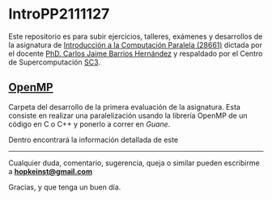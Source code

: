 # IntroPP2111127

Este repositorio es para subir ejercicios, talleres, exámenes y desarrollos de la asignatura de [Introducción a la Computación Paralela (28661)](http://wiki.sc3.uis.edu.co/index.php/Introducción_a_la_programación_paralela) dictada por el docente [PhD. Carlos Jaime Barrios Hernández](https://github.com/carlosjaimebh) y respaldado por el Centro de Supercomputación [SC3](https://www.sc3.uis.edu.co).

## [OpenMP](https://github.com/hopkeinst/IntroPP2111127/tree/main/OpenMP)
Carpeta del desarrollo de la primera evaluación de la asignatura. Esta consiste en realizar una paralelización usando la librería OpenMP de un código en C o C++ y ponerlo a correr en *Guane*.

Dentro encontrará la información detallada de este 

----

Cualquier duda, comentario, sugerencia, queja o similar pueden escribirme a **hopkeinst@gmail.com**

Gracias, y que tenga un buen día.
